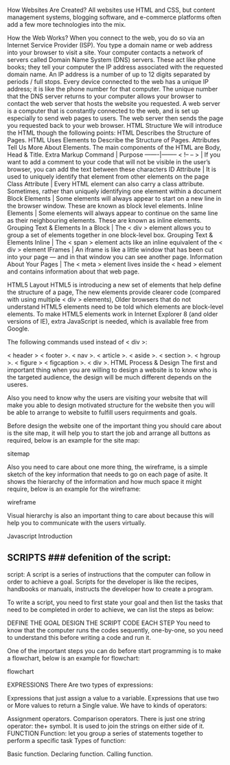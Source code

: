 How Websites Are Created?
All websites use HTML and CSS, but content management systems, blogging software, and e-commerce platforms often add a few more technologies into the mix.

How the Web Works?
When you connect to the web, you do so via an Internet Service Provider (ISP). You type a domain name or web address into your browser to visit a site.
Your computer contacts a network of servers called Domain Name System (DNS) servers. These act like phone books; they tell your computer the IP address associated with the requested domain name. An IP address is a number of up to 12 digits separated by periods / full stops. Every device connected to the web has a unique IP address; it is like the phone number for that computer.
The unique number that the DNS server returns to your computer allows your browser to contact the web server that hosts the website you requested. A web server is a computer that is constantly connected to the web, and is set up especially to send web pages to users.
The web server then sends the page you requested back to your web browser.
HTML Structure
We will introduce the HTML though the following points:
HTML Describes the Structure of Pages.
HTML Uses Elements to Describe the Structure of Pages.
Attributes Tell Us More About Elements.
The main components of the HTML are Body, Head & Title.
Extra Markup
Command | Purpose ——-|——– < !– – > | If you want to add a comment to your code that will not be visible in the user’s browser, you can add the text between these characters ID Attribute | It is used to uniquely identify that element from other elements on the page Class Attribute | Every HTML element can also carry a class attribute. Sometimes, rather than uniquely identifying one element within a document Block Elements | Some elements will always appear to start on a new line in the browser window. These are known as block level elements. Inline Elements | Some elements will always appear to continue on the same line as their neighbouring elements. These are known as inline elements. Grouping Text & Elements In a Block | The < div > element allows you to group a set of elements together in one block-level box. Grouping Text & Elements Inline | The < span > element acts like an inline equivalent of the < div > element IFrames | An iframe is like a little window that has been cut into your page — and in that window you can see another page. Information About Your Pages | The < meta > element lives inside the < head > element and contains information about that web page.

HTML5 Layout
HTML5 is introducing a new set of elements that help define the structure of a page, The new elements provide clearer code (compared with using multiple < div > elements), Older browsers that do not understand HTML5 elements need to be told which elements are block-level elements. To make HTML5 elements work in Internet Explorer 8 (and older versions of IE), extra JavaScript is needed, which is available free from Google.

The following commands used instead of < div >:

< header > < footer >.
< nav >.
< article >.
< aside >.
< section >.
< hgroup >.
< figure > < figcaption >.
< div >.
HTML Process & Design
The first and important thing when you are willing to design a website is to know who is the targeted audience, the design will be much different depends on the useres.

Also you need to know why the users are visiting your website that will make you able to design motivated structure for the website then you will be able to arrange to website to fulfill users requirments and goals.

Before design the website one of the important thing you should care about is the site map, it will help you to start the job and arrange all buttons as required, below is an example for the site map:

sitemap

Also you need to care about one more thing, the wireframe, is a simple sketch of the key information that needs to go on each page of asite. It shows the hierarchy of the information and how much space it might require, below is an example for the wireframe:

wireframe

Visual hierarchy is also an important thing to care about because this will help you to communicate with the users virtually.

Javascript Introduction
## SCRIPTS ### defenition of the script:

script: A script is a series of instructions that the computer can follow in order to achieve a goal.
Scripts for the developer is like the recipes, handbooks or manuals, instructs the developer how to create a program.

To write a script, you need to first state your goal and then list the tasks that need to be completed in order to achieve, we can list the steps as below:

DEFINE THE GOAL
DESIGN THE SCRIPT
CODE EACH STEP
You need to know that the computer runs the codes sequently, one-by-one, so you need to understand this before writing a code and run it.

One of the important steps you can do before start programming is to make a flowchart, below is an example for flowchart:

flowchart

EXPRESSIONS
There Are two types of expressions:

Expressions that just assign a value to a variable.
Expressions that use two or More values to return a Single value.
We have to kinds of operators:

Assignment operators.
Comparison operators.
There is just one string operator: the+ symbol. It is used to join the strings on either side of it.
FUNCTION
Function: let you group a series of statements together to perform a specific task
Types of function:

Basic function.
Declaring function.
Calling function.